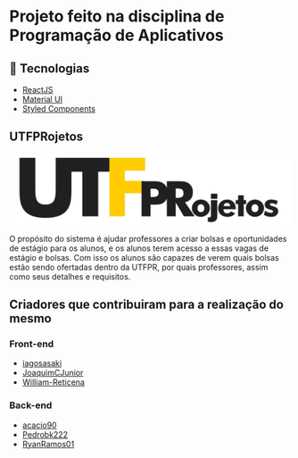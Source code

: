 # Projeto feito na disciplina de Programação de Aplicativos

## 🚀 Tecnologias

- [ReactJS](https://pt-br.reactjs.org/)
- [Material UI](https://mui.com/pt/)
- [Styled Components](https://styled-components.com/)

## UTFPRojetos

![](src/images/Logo-UTFPR.png)

O propósito do sistema é ajudar professores a criar bolsas e oportunidades
de estágio para os alunos, e os alunos terem acesso a essas vagas de estágio e
bolsas. Com isso os alunos são capazes de verem quais bolsas estão sendo
ofertadas dentro da UTFPR, por quais professores, assim como seus detalhes e
requisitos.

## Criadores que contribuiram para a realização do mesmo

### Front-end

- [iagosasaki](https://github.com/iagosasaki)
- [JoaquimCJunior](https://github.com/JoaquimCJunior)
- [William-Reticena](https://github.com/William-Reticena)

### Back-end

- [acacio90](https://github.com/acacio90)
- [Pedrobk222](https://github.com/Pedrobk222)
- [RyanRamos01](https://github.com/RyanRamos01)
